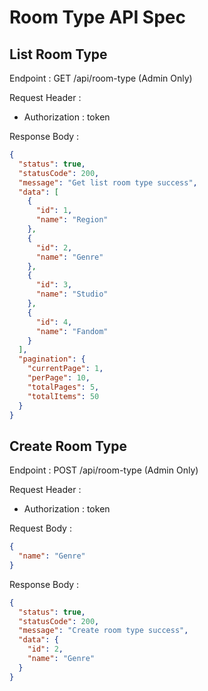 # Room Type API Spec

## List Room Type

Endpoint : GET /api/room-type (Admin Only)

Request Header :

- Authorization : token

Response Body :

```json
{
  "status": true,
  "statusCode": 200,
  "message": "Get list room type success",
  "data": [
    {
      "id": 1,
      "name": "Region"
    },
    {
      "id": 2,
      "name": "Genre"
    },
    {
      "id": 3,
      "name": "Studio"
    },
    {
      "id": 4,
      "name": "Fandom"
    }
  ],
  "pagination": {
    "currentPage": 1,
    "perPage": 10,
    "totalPages": 5,
    "totalItems": 50
  }
}
```

## Create Room Type

Endpoint : POST /api/room-type (Admin Only)

Request Header :

- Authorization : token

Request Body :

```json
{
  "name": "Genre"
}
```

Response Body :

```json
{
  "status": true,
  "statusCode": 200,
  "message": "Create room type success",
  "data": {
    "id": 2,
    "name": "Genre"
  }
}
```
